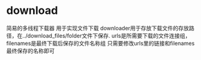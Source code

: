 # download
简易的多线程下载器
用于实现文件下载
downloader用于存放下载文件的存放路径，在../download_files/folder文件下保存.
urls是所需要下载的文件连接组，filenames是最终下载后保存的文件名称组
只需要修改urls里的链接和filenames最终保存的名称即可
